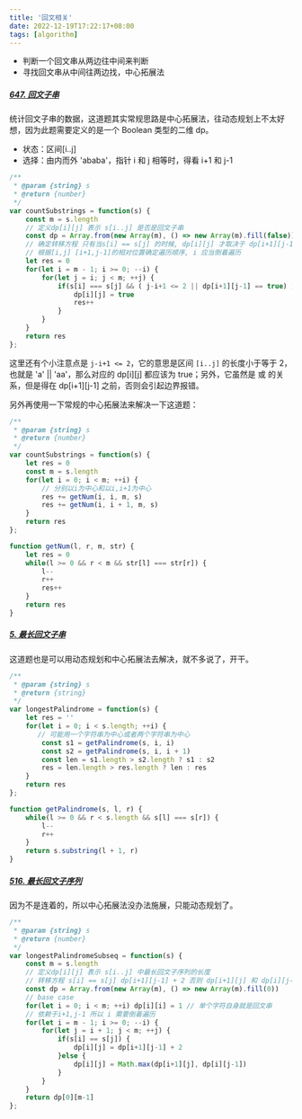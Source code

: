 ```yaml
---
title: '回文相关'
date: 2022-12-19T17:22:17+08:00
tags: [algorithm]
---
```


- 判断一个回文串从两边往中间来判断
- 寻找回文串从中间往两边找，中心拓展法

##### [647. 回文子串](https://leetcode.cn/problems/palindromic-substrings/description/)

统计回文子串的数据，这道题其实常规思路是中心拓展法，往动态规划上不太好想，因为此题需要定义的是一个 Boolean 类型的二维 dp。

- 状态：区间[i..j]
- 选择：由内而外 'ababa'，指针 i 和 j 相等时，得看 i+1 和 j-1

```JavaScript
/**
 * @param {string} s
 * @return {number}
 */
var countSubstrings = function(s) {
    const m = s.length
    // 定义dp[i][j] 表示 s[i..j] 是否是回文子串
    const dp = Array.from(new Array(m), () => new Array(m).fill(false))
    // 确定转移方程 只有当s[i] == s[j] 的时候, dp[i][j] 才取决于 dp[i+1][j-1]
    // 根据[i,j] [i+1,j-1]的相对位置确定遍历顺序, i 应当倒着遍历
    let res = 0
    for(let i = m - 1; i >= 0; --i) {
        for(let j = i; j < m; ++j) {
            if(s[i] === s[j] && ( j-i+1 <= 2 || dp[i+1][j-1] == true) ) {
                dp[i][j] = true
                res++
            }
        }
    }
    return res
};
```

这里还有个小注意点是 `j-i+1 <= 2`，它的意思是区间 `[i..j]` 的长度小于等于 2，也就是 'a' || 'aa'，那么对应的 dp[i][j] 都应该为 true；另外，它虽然是 或 的关系，但是得在 dp[i+1][j-1] 之前，否则会引起边界报错。

另外再使用一下常规的中心拓展法来解决一下这道题：

```JavaScript
/**
 * @param {string} s
 * @return {number}
 */
var countSubstrings = function(s) {
    let res = 0
    const m = s.length
    for(let i = 0; i < m; ++i) {
        // 分别以i为中心和以i,i+1为中心
        res += getNum(i, i, m, s)
        res += getNum(i, i + 1, m, s)
    }
    return res
};

function getNum(l, r, m, str) {
    let res = 0
    while(l >= 0 && r < m && str[l] === str[r]) {
        l--
        r++
        res++
    }
    return res
}
```

##### [5. 最长回文子串](https://leetcode.cn/problems/longest-palindromic-substring/description/)

这道题也是可以用动态规划和中心拓展法去解决，就不多说了，开干。

```JavaScript
/**
 * @param {string} s
 * @return {string}
 */
var longestPalindrome = function(s) {
    let res = ''
    for(let i = 0; i < s.length; ++i) {
       // 可能用一个字符串为中心或者两个字符串为中心
        const s1 = getPalindrome(s, i, i)
        const s2 = getPalindrome(s, i, i + 1)
        const len = s1.length > s2.length ? s1 : s2
        res = len.length > res.length ? len : res
    }
    return res
};

function getPalindrome(s, l, r) {
    while(l >= 0 && r < s.length && s[l] === s[r]) {
        l--
        r++
    }
    return s.substring(l + 1, r)
}
```

##### [516. 最长回文子序列](https://leetcode.cn/problems/longest-palindromic-subsequence/solutions/)

因为不是连着的，所以中心拓展法没办法施展，只能动态规划了。

```JavaScript
/**
 * @param {string} s
 * @return {number}
 */
var longestPalindromeSubseq = function(s) {
    const m = s.length
    // 定义dp[i][j] 表示 s[i..j] 中最长回文子序列的长度
    // 转移方程 s[i] == s[j] dp[i+1][j-1] + 2 否则 dp[i+1][j] 和 dp[i][j-1] 取较长的那个
    const dp = Array.from(new Array(m), () => new Array(m).fill(0))
    // base case
    for(let i = 0; i < m; ++i) dp[i][i] = 1 // 单个字符自身就是回文串
    // 依赖于i+1,j-1 所以 i 需要倒着遍历
    for(let i = m - 1; i >= 0; --i) {
        for(let j = i + 1; j < m; ++j) {
            if(s[i] == s[j]) {
                dp[i][j] = dp[i+1][j-1] + 2
            }else {
                dp[i][j] = Math.max(dp[i+1][j], dp[i][j-1])
            }
        }
    }
    return dp[0][m-1]
};
```
